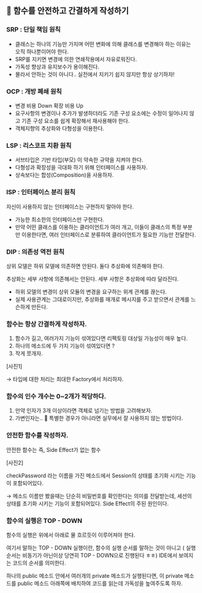 ## 🐝 함수를 안전하고 간결하게 작성하기

### SRP : 단일 책임 원칙

- 클래스는 하나의 기능만 가지며 어떤 변화에 의해 클래스를 변경해야 하는 이유는 오직 하나뿐이어야 한다.
- SRP를 지키면 변경에 의한 연쇄작용에서 자유로워진다.
- 가독성 향상과 유지보수가 용이해진다.
- 몰라서 안하는 것이 아니다.. 실전에서 지키기 쉽지 않지만  항상 상기하자!

### OCP : 개방 폐쇄 원칙

- 변경 비용 Down 확장 비용 Up
- 요구사항의 변경이나 추가가 발생하더라도 기존 구성 요소에는 수정이 일어나지 않고 기존 구성 요소를 쉽게 확장해서 재사용해야 한다.
- 객체지향의 추상화와 다형성을 이용한다.

### LSP : 리스코프 치환 원칙

- 서브타입은 기반 타입(부모) 이 약속한 규약을 지켜야 한다.
- 다형성과 확장성을 극대화 하기 위해 인터페이스를 사용하자.
- 상속보다는 합성(Composition)을 사용하자.

### ISP : 인터페이스 분리 원칙

자신이 사용하지 않는 인터페이스는 구현하지 말아야 한다.

- 가능한 최소한의 인터페이스만 구현한다.
- 만약 어떤 클래스를 이용하는 클라이언트가 여러 개고, 이들이 클래스의 특정 부분만 이용한다면, 여러 인터페이스로 분류하여 클라이언트가 필요한 기능만 전달한다.

### DIP : 의존성 역전 원칙

상위 모델은 하위 모델에 의존하면 안된다. 둘다 추상화에 의존해야 한다.

추상화는 세부 사항에 의존해서는 안된다. 세부 사항은 추상화에 따라 달라진다.

- 하위 모델의 변경이 상위 모듈의 변경을 요구하는 위계 관계를 끊는다.
- 실제 사용관계는 그대로이지만, 추상화를 매개로 메시지를 주고 받으면서 관계를 느슨하게 만든다.

### 함수는 항상 간결하게 작성하자.

1. 함수가 길고, 여러가지 기능이 섞여있다면 리펙토링 대상일 가능성이 매우 높다.
2. 하나의 메소드에 두 가지 기능이 섞여있다면 ?
3. 작게 쪼개자.

[사진1]

→ 타입에 대한 처리는 최대한 Factory에서 처리하자.

### 함수의 인수 개수는 0~2개가 적당하다.

1. 만약 인자가 3개 이상이라면 객체로 넘기는 방법을 고려해보자.
2. 가변인자는.. 🤔  특별한 경우가 아니라면 실무에서 잘 사용하지 않는 방법이다.

### 안전한 함수를 작성하자.

안전한 함수는 즉, Side Effect가 없는 함수

[사진2]

checkPassword 라는 이름을 가진 메소드에서 Session의 상태를 초기화 시키는 기능이 포함되어있다.

→ 메소드 이름만 봤을때는 단순히 비밀번호를 확인한다는 의미를 전달받는데, 세션의 상태를 초기화 시키는 기능이 포함되어있다. Side Effect의 주된 원인이다.

### 함수의 실행은 TOP - DOWN

함수의 실행은 위에서 아래로 물 흐르듯이 이루어져야 한다.

여기서 말하는 TOP - DOWN 실행이란, 함수의 실행 순서를 말하는 것이 아니고 ( 실행 순서는 비동기가 아닌이상 당연히 TOP - DOWN으로 진행된다 ㅎㅎ) IDE에서 보여지는 코드의 순서를 의미한다.

하나의 public 메소드 안에서 여러개의 private 메소드가 실행된다면, 이 private 메소드를 public  메소드 아래쪽에 배치하여 코드를 읽는데 가독성을 높여주도록 하자.
